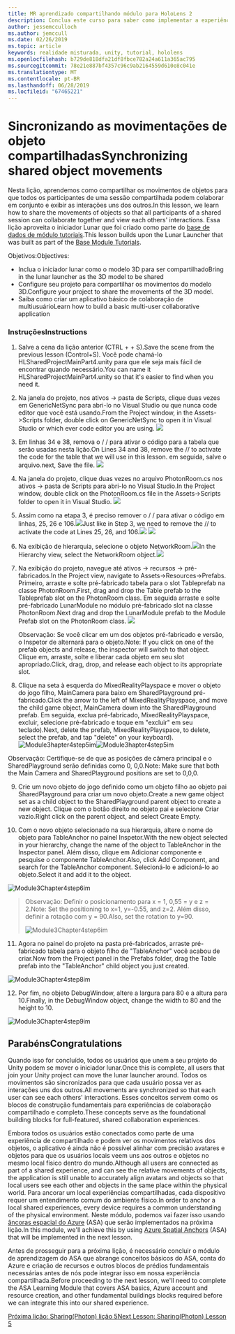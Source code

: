 ```yaml
---
title: MR aprendizado compartilhando módulo para HoloLens 2
description: Conclua este curso para saber como implementar a experiências compartilhadas com vários usuários dentro de um aplicativo de 2 HoloLens.
author: jessemcculloch
ms.author: jemccull
ms.date: 02/26/2019
ms.topic: article
keywords: realidade misturada, unity, tutorial, hololens
ms.openlocfilehash: b729de818dfa21df8fbce782a24a611a365ac795
ms.sourcegitcommit: 78e21e887bf4357c96c9ab2164559d610e8c041e
ms.translationtype: MT
ms.contentlocale: pt-BR
ms.lasthandoff: 06/28/2019
ms.locfileid: "67465221"
---
```

# <a name="synchronizing-shared-object-movements"></a><span data-ttu-id="808d4-104">Sincronizando as movimentações de objeto compartilhadas</span><span class="sxs-lookup"><span data-stu-id="808d4-104">Synchronizing shared object movements</span></span>

<span data-ttu-id="808d4-105">Nesta lição, aprendemos como compartilhar os movimentos de objetos para que todos os participantes de uma sessão compartilhada podem colaborar em conjunto e exibir as interações uns dos outros.</span><span class="sxs-lookup"><span data-stu-id="808d4-105">In this lesson, we learn how to share the movements of objects so that all participants of a shared session can collaborate together and view each others' interactions.</span></span> <span data-ttu-id="808d4-106">Essa lição aproveita o iniciador Lunar que foi criado como parte do [base de dados de módulo tutoriais](mrlearning-base.md).</span><span class="sxs-lookup"><span data-stu-id="808d4-106">This lesson builds upon the Lunar Launcher that was built as part of the [Base Module Tutorials](mrlearning-base.md).</span></span>

<span data-ttu-id="808d4-107">Objetivos:</span><span class="sxs-lookup"><span data-stu-id="808d4-107">Objectives:</span></span>

- <span data-ttu-id="808d4-108">Inclua o iniciador lunar como o modelo 3D para ser compartilhado</span><span class="sxs-lookup"><span data-stu-id="808d4-108">Bring in the lunar launcher as the 3D model to be shared</span></span>
- <span data-ttu-id="808d4-109">Configure seu projeto para compartilhar os movimentos do modelo 3D.</span><span class="sxs-lookup"><span data-stu-id="808d4-109">Configure your project to share the movements of the 3D model.</span></span>
- <span data-ttu-id="808d4-110">Saiba como criar um aplicativo básico de colaboração de multiusuário</span><span class="sxs-lookup"><span data-stu-id="808d4-110">Learn how to build a basic multi-user collaborative application</span></span>

### <a name="instructions"></a><span data-ttu-id="808d4-111">Instruções</span><span class="sxs-lookup"><span data-stu-id="808d4-111">Instructions</span></span>


1. <span data-ttu-id="808d4-112">Salve a cena da lição anterior (CTRL + + S).</span><span class="sxs-lookup"><span data-stu-id="808d4-112">Save the scene from the previous lesson (Control+S).</span></span> <span data-ttu-id="808d4-113">Você pode chamá-lo HLSharedProjectMainPart4.unity para que ele seja mais fácil de encontrar quando necessário.</span><span class="sxs-lookup"><span data-stu-id="808d4-113">You can name it HLSharedProjectMainPart4.unity so that it's easier to find when you need it.</span></span>

2. <span data-ttu-id="808d4-114">Na janela do projeto, nos ativos -> pasta de Scripts, clique duas vezes em GenericNetSync para abri-lo no Visual Studio ou que nunca code editor que você está usando.</span><span class="sxs-lookup"><span data-stu-id="808d4-114">From the Project window, in the Assets->Scripts folder, double click on GenericNetSync to open it in Visual Studio or which ever code editor you are using.</span></span>  ![](images/module3chapter4updatestep2.png)

3. <span data-ttu-id="808d4-115">Em linhas 34 e 38, remova o / / para ativar o código para a tabela que serão usadas nesta lição.</span><span class="sxs-lookup"><span data-stu-id="808d4-115">On Lines 34 and 38, remove the // to activate the code for the table that we will use in this lesson.</span></span> <span data-ttu-id="808d4-116">em seguida, salve o arquivo.</span><span class="sxs-lookup"><span data-stu-id="808d4-116">next, Save the file.</span></span> ![](images/module3chapter4updatestep3.png)

4. <span data-ttu-id="808d4-117">Na janela do projeto, clique duas vezes no arquivo PhotonRoom.cs nos ativos -> pasta de Scripts para abri-lo no Visual Studio.</span><span class="sxs-lookup"><span data-stu-id="808d4-117">In the Project window, double click on the PhotonRoom.cs file in the Assets->Scripts folder to open it in Visual Studio.</span></span> ![](images/module3chapter4updatestep4.png)

5. <span data-ttu-id="808d4-118">Assim como na etapa 3, é preciso remover o / / para ativar o código em linhas, 25, 26 e 106.![](images/module3chapter4updatestep5a.png)</span><span class="sxs-lookup"><span data-stu-id="808d4-118">Just like in Step 3, we need to remove the // to activate the code at Lines 25, 26, and 106.![](images/module3chapter4updatestep5a.png)</span></span> ![](images/module3chapter4updatestep5b.png)

6. <span data-ttu-id="808d4-119">Na exibição de hierarquia, selecione o objeto NetworkRoom.![](images/module3chapter4updatestep6.png)</span><span class="sxs-lookup"><span data-stu-id="808d4-119">In the Hierarchy view, select the NetworkRoom object.![](images/module3chapter4updatestep6.png)</span></span>

7. <span data-ttu-id="808d4-120">Na exibição do projeto, navegue até ativos -> recursos -> pré-fabricados.</span><span class="sxs-lookup"><span data-stu-id="808d4-120">In the Project view, navigate to Assets->Resources->Prefabs.</span></span> <span data-ttu-id="808d4-121">Primeiro, arraste e solte pré-fabricado tabela para o slot Tableprefab na classe PhotonRoom.</span><span class="sxs-lookup"><span data-stu-id="808d4-121">First, drag and drop the Table prefab to the Tableprefab slot on the PhotonRoom class.</span></span> <span data-ttu-id="808d4-122">Em seguida arraste e solte pré-fabricado LunarModule no módulo pré-fabricado slot na classe PhotonRoom.</span><span class="sxs-lookup"><span data-stu-id="808d4-122">Next drag and drop the LunarModule prefab to the Module Prefab slot on the PhotonRoom class.</span></span> ![](images/module3chapter4updatestep7.png)

   <span data-ttu-id="808d4-123">Observação: Se você clicar em um dos objetos pré-fabricado e versão, o Inspetor de alternará para o objeto.</span><span class="sxs-lookup"><span data-stu-id="808d4-123">Note: If you click on one of the prefab objects and release, the inspector will switch to that object.</span></span> <span data-ttu-id="808d4-124">Clique em, arraste, solte e liberar cada objeto em seu slot apropriado.</span><span class="sxs-lookup"><span data-stu-id="808d4-124">Click, drag, drop, and release each object to its appropriate slot.</span></span>



8. <span data-ttu-id="808d4-125">Clique na seta à esquerda do MixedRealityPlayspace e mover o objeto do jogo filho, MainCamera para baixo em SharedPlayground pré-fabricado.</span><span class="sxs-lookup"><span data-stu-id="808d4-125">Click the arrow to the left of MixedRealityPlayspace, and move the child game object, MainCamera down into the SharedPlayground prefab.</span></span> <span data-ttu-id="808d4-126">Em seguida, exclua pré-fabricado, MixedRealityPlayspace, excluir, selecione pré-fabricado e toque em "excluir" em seu teclado).</span><span class="sxs-lookup"><span data-stu-id="808d4-126">Next, delete the prefab, MixedRealityPlayspace, to delete, select the prefab, and tap "delete" on your keyboard).</span></span>
<span data-ttu-id="808d4-127">![Module3hapter4step5im](images/module3chapter4step5im.PNG)</span><span class="sxs-lookup"><span data-stu-id="808d4-127">![Module3hapter4step5im](images/module3chapter4step5im.PNG)</span></span>

<span data-ttu-id="808d4-128">Observação:  Certifique-se de que as posições de câmera principal e o SharedPlayground serão definidas como 0, 0,0.</span><span class="sxs-lookup"><span data-stu-id="808d4-128">Note:  Make sure that both the Main Camera and SharedPlayground positions are set to 0,0,0.</span></span>

9. <span data-ttu-id="808d4-129">Crie um novo objeto do jogo definido como um objeto filho ao objeto pai SharedPlayground para criar um novo objeto.</span><span class="sxs-lookup"><span data-stu-id="808d4-129">Create a new game object set as a child object to the SharedPlayground parent object to create a new object.</span></span> <span data-ttu-id="808d4-130">Clique com o botão direito no objeto pai e selecione Criar vazio.</span><span class="sxs-lookup"><span data-stu-id="808d4-130">Right click on the parent object, and select Create Empty.</span></span> 

10. <span data-ttu-id="808d4-131">Com o novo objeto selecionado na sua hierarquia, altere o nome do objeto para TableAnchor no painel Inspetor.</span><span class="sxs-lookup"><span data-stu-id="808d4-131">With the new object selected in your hierarchy, change the name of the object to TableAnchor in the Inspector panel.</span></span> <span data-ttu-id="808d4-132">Além disso, clique em Adicionar componente e pesquise o componente TableAnchor.</span><span class="sxs-lookup"><span data-stu-id="808d4-132">Also, click Add Component, and search for the TableAnchor component.</span></span> <span data-ttu-id="808d4-133">Selecioná-lo e adicioná-lo ao objeto.</span><span class="sxs-lookup"><span data-stu-id="808d4-133">Select it and add it to the object.</span></span> 

![Module3Chapter4step6im](images/module3chapter4step7im.PNG)

> <span data-ttu-id="808d4-135">Observação: Definir o posicionamento para x = 1, 0,55 = y e z = 2.</span><span class="sxs-lookup"><span data-stu-id="808d4-135">Note: Set the positioning to x=1, y=-0.55, and z=2.</span></span> <span data-ttu-id="808d4-136">Além disso, definir a rotação com y = 90.</span><span class="sxs-lookup"><span data-stu-id="808d4-136">Also, set the rotation to y=90.</span></span> 
>
> ![Module3Chapter4step6im](images/module3chapter4noteim.PNG)

11. <span data-ttu-id="808d4-138">Agora no painel do projeto na pasta pré-fabricados, arraste pré-fabricado tabela para o objeto filho de "TableAnchor" você acabou de criar.</span><span class="sxs-lookup"><span data-stu-id="808d4-138">Now from the Project panel in the Prefabs folder, drag the Table prefab into the "TableAnchor" child object you just created.</span></span>

![Module3Chapter4step8im](images/module3chapter4step8im.PNG)



12. <span data-ttu-id="808d4-140">Por fim, no objeto DebugWindow, altere a largura para 80 e a altura para 10.</span><span class="sxs-lookup"><span data-stu-id="808d4-140">Finally, in the DebugWindow object, change the width to 80 and the height to 10.</span></span>

![Module3Chapter4step9im](images/module3chapter4step11im.PNG)




## <a name="congratulations"></a><span data-ttu-id="808d4-142">Parabéns</span><span class="sxs-lookup"><span data-stu-id="808d4-142">Congratulations</span></span>


<span data-ttu-id="808d4-143">Quando isso for concluído, todos os usuários que unem a seu projeto do Unity podem se mover o iniciador lunar.</span><span class="sxs-lookup"><span data-stu-id="808d4-143">Once this is complete, all users that join your Unity project can move the lunar launcher around.</span></span> <span data-ttu-id="808d4-144">Todos os movimentos são sincronizados para que cada usuário possa ver as interações uns dos outros.</span><span class="sxs-lookup"><span data-stu-id="808d4-144">All movements are synchronized so that each user can see each others' interactions.</span></span> <span data-ttu-id="808d4-145">Esses conceitos servem como os blocos de construção fundamentais para experiências de colaboração compartilhado e completo.</span><span class="sxs-lookup"><span data-stu-id="808d4-145">These concepts serve as the foundational building blocks for full-featured, shared collaboration experiences.</span></span> 

<span data-ttu-id="808d4-146">Embora todos os usuários estão conectados como parte de uma experiência de compartilhado e podem ver os movimentos relativos dos objetos, o aplicativo é ainda não é possível alinhar com precisão avatares e objetos para que os usuários locais veem uns aos outros e objetos no mesmo local físico dentro do mundo.</span><span class="sxs-lookup"><span data-stu-id="808d4-146">Although all users are connected as part of a shared experience, and can see the relative movements of objects, the application is still unable to accurately align avatars and objects so that local users see each other and objects in the same place within the physical world.</span></span> <span data-ttu-id="808d4-147">Para ancorar um local experiências compartilhadas, cada dispositivo requer um entendimento comum do ambiente físico.</span><span class="sxs-lookup"><span data-stu-id="808d4-147">In order to anchor a local shared experiences, every device requires a common understanding of the physical environment.</span></span> <span data-ttu-id="808d4-148">Neste módulo, podemos vai fazer isso usando [âncoras espacial do Azure](<https://azure.microsoft.com/en-us/services/spatial-anchors/>) (ASA) que serão implementados na próxima lição.</span><span class="sxs-lookup"><span data-stu-id="808d4-148">In this module, we'll achieve this by using [Azure Spatial Anchors](<https://azure.microsoft.com/en-us/services/spatial-anchors/>) (ASA) that will be implemented in the next lesson.</span></span>

<span data-ttu-id="808d4-149">Antes de prosseguir para a próxima lição, é necessário concluir o módulo de aprendizagem do ASA que abrange conceitos básicos do ASA, conta do Azure e criação de recursos e outros blocos de prédios fundamentais necessárias antes de nós pode integrar isso em nossa experiência compartilhada.</span><span class="sxs-lookup"><span data-stu-id="808d4-149">Before proceeding to the next lesson, we'll need to complete the ASA Learning Module that covers ASA basics, Azure account and resource creation, and other fundamental buildings blocks required before we can integrate this into our shared experience.</span></span>

<span data-ttu-id="808d4-150">[Próxima lição: Sharing(Photon) lição 5](mrlearning-sharing(photon)-ch5.md)</span><span class="sxs-lookup"><span data-stu-id="808d4-150">[Next Lesson: Sharing(Photon) Lesson 5](mrlearning-sharing(photon)-ch5.md)</span></span>

